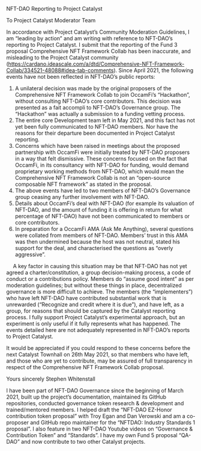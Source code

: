 NFT-DAO Reporting to Project Catalyst 

To Project Catalyst Moderator Team

In accordance with Project Catalyst’s Community Moderation Guidelines, I am “leading by action” and am writing with reference to NFT-DAO’s reporting to Project Catalyst. I submit that the reporting of the Fund 3 proposal Comprehensive NFT Framework Collab has been inaccurate, and misleading to the Project Catalyst community (https://cardano.ideascale.com/a/dtd/Comprehensive-NFT-Framework-Collab/334521-48088#idea-tab-comments). 
Since April 2021, the following events have not been reflected in NFT-DAO’s public reports:

1)	A unilateral decision was made by the original proposers of the Comprehensive NFT Framework Collab to join OccamFi’s “Hackathon”, without consulting NFT-DAO’s core contributors. This decision was presented as a fait accompli to NFT-DAO’s Governance group. The “Hackathon” was actually a submission to a funding vetting process.
2)	The entire core Development team left in May 2021, and this fact has not yet been fully communicated to NFT-DAO members. Nor have the reasons for their departure been documented in Project Catalyst reporting.
3)	Concerns which have been raised in meetings about the proposed partnership with OccamFi were initially treated by NFT-DAO proposers in a way that felt dismissive. These concerns focused on the fact that OccamFi, in its consultancy with NFT-DAO for funding, would demand proprietary working methods from NFT-DAO, which would mean the Comprehensive NFT Framework Collab is not an “open-source composable NFT framework” as stated in the proposal.
4)	The above events have led to two members of NFT-DAO’s Governance group ceasing any further involvement with NFT-DAO.
5)	Details about OccamFi’s deal with NFT-DAO (for example its valuation of NFT-DAO, and the amount of funding it is offering in return for what percentage of NFT-DAO) have not been communicated to members or core contributors.
6)	In preparation for a OccamFi AMA (Ask Me Anything), several questions were collated from members of NFT-DAO. Members’ trust in this AMA was then undermined because the host was not neutral, stated his support for the deal, and characterised the questions as “overly aggressive”.

 
A key factor in causing this situation may be that NFT-DAO has not yet agreed a charter/constitution, a group decision-making process, a code of conduct or a contributions policy. Members do “assume good intent” as per moderation guidelines; but without these things in place, decentralized governance is more difficult to achieve.
The members (the “implementers”) who have left NFT-DAO have contributed substantial work that is unrewarded (“Recognize and credit where it is due”), and have left, as a group, for reasons that should be captured by the Catalyst reporting process.
I fully support Project Catalyst’s experimental approach, but an experiment is only useful if it fully represents what has happened. The events detailed here are not adequately represented in NFT-DAO’s reports to Project Catalyst.

It would be appreciated if you could respond to these concerns before the next Catalyst Townhall on 26th May 2021, so that members who have left, and those who are yet to contribute, may be assured of full transparency in respect of the Comprehensive NFT Framework Collab proposal.

Yours sincerely
 Stephen Whitenstall

I have been part of NFT-DAO Governance since the beginning of March 2021, built up the project’s documentation, maintained its GitHub repositories, conducted governance token research & development and trained/mentored members. I helped draft the “NFT-DAO EZ-Honor contribution token proposal” with Troy Egan and Dan Verowski and am a co-proposer and GitHub repo maintainer for the “NFTDAO: Industry Standards 1 proposal”. I also feature in two NFT-DAO Youtube videos on “Governance & Contribution Token” and “Standards”. I have my own Fund 5 proposal “QA-DAO” and now contribute to two other Catalyst projects.








